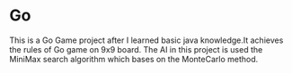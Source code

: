 # Go
This is a Go Game project after I learned basic java knowledge.It achieves the rules of Go game on 9x9 board. 
The AI in this project is used the MiniMax search algorithm which bases on the MonteCarlo method.


